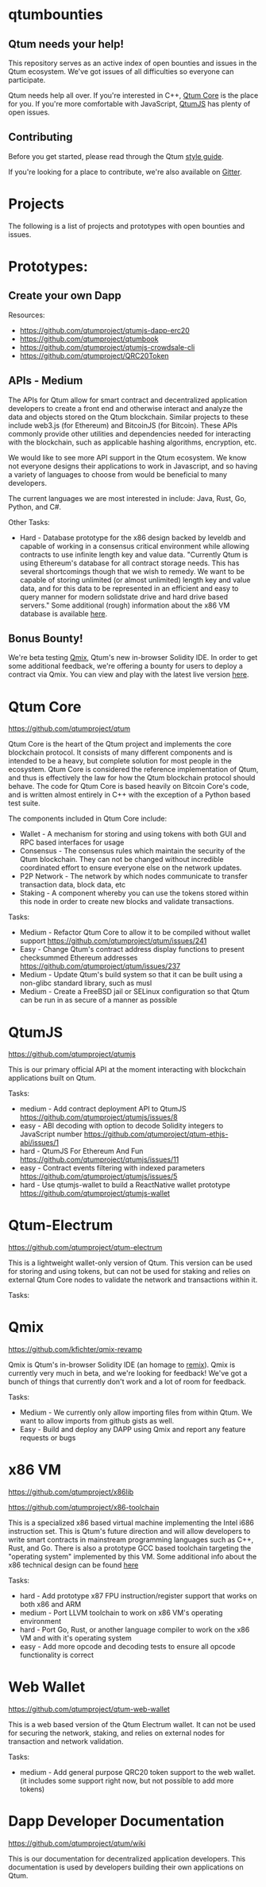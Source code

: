 # qtumbounties

## Qtum needs your help!

This repository serves as an active index of open bounties and issues in the Qtum ecosystem. We've got issues of all difficulties so everyone can participate.

Qtum needs help all over. If you're interested in C++, [Qtum Core](https://github.com/qtumproject) is the place for you. If you're more comfortable with JavaScript, [QtumJS](https://github.com/qtumproject/qtumjs) has plenty of open issues.

## Contributing

Before you get started, please read through the Qtum [style guide](https://docs.google.com/document/d/1ynIlt-lTPVvbxvjCKsAlQ0ctLMK1feEef0DN7JkCZSU/edit?usp=sharing). 

If you're looking for a place to contribute, we're also available on [Gitter](https://gitter.im/qtum-project/Lobby).

# Projects

The following is a list of projects and prototypes with open bounties and issues. 

# Prototypes:

## Create your own Dapp

Resources:

* https://github.com/qtumproject/qtumjs-dapp-erc20
* https://github.com/qtumproject/qtumbook
* https://github.com/qtumproject/qtumjs-crowdsale-cli
* https://github.com/qtumproject/QRC20Token


## APIs - Medium
The APIs for Qtum allow for smart contract and decentralized application developers to create a front end and otherwise interact and analyze the data and objects stored on the Qtum blockchain. Similar projects to these include web3.js (for Ethereum) and BitcoinJS (for Bitcoin). These APIs commonly provide other utilities and dependencies needed for interacting with the blockchain, such as applicable hashing algorithms, encryption, etc. 

We would like to see more API support in the Qtum ecosystem. We know not everyone designs their applications to work in Javascript, and so having a variety of languages to choose from would be beneficial to many developers. 

The current languages we are most interested in include: Java, Rust, Go, Python, and C#. 

Other Tasks:

* Hard -  Database prototype for the x86 design backed by leveldb and capable of working in a consensus critical environment while allowing contracts to use infinite length key and value data. "Currently Qtum is using Ethereum's database for all contract storage needs. This has several shortcomings though that we wish to remedy. We want to be capable of storing unlimited (or almost unlimited) length key and value data, and for this data to be represented in an efficient and easy to query manner for modern solidstate drive and hard drive based servers." Some additional (rough) information about the x86 VM database is available [here](https://gist.github.com/Earlz/a42cfb526abb6108d82df0db1e702b5b).

## Bonus Bounty!

We're beta testing [Qmix](https://github.com/kfichter/qmix-revamp), Qtum's new in-browser Solidity IDE. In order to get some additional feedback, we're offering a bounty for users to deploy a contract via Qmix. You can view and play with the latest live version [here](http://stockyard-app.s3-website-us-east-1.amazonaws.com).

# Qtum Core
https://github.com/qtumproject/qtum

Qtum Core is the heart of the Qtum project and implements the core blockchain protocol. It consists of many different components and is intended to be a heavy, but complete solution for most people in the ecosystem. Qtum Core is considered the reference implementation of Qtum, and thus is effectively the law for how the Qtum blockchain protocol should behave. The code for Qtum Core is based heavily on Bitcoin Core's code, and is written almost entirely in C++ with the exception of a Python based test suite. 

The components included in Qtum Core include:

* Wallet - A mechanism for storing and using tokens with both GUI and RPC based interfaces for usage
* Consensus - The consensus rules which maintain the security of the Qtum blockchain. They can not be changed without incredible coordinated effort to ensure everyone else on the network updates. 
* P2P Network - The network by which nodes communicate to transfer transaction data, block data, etc
* Staking - A component whereby you can use the tokens stored within this node in order to create new blocks and validate transactions. 

Tasks:

* Medium - Refactor Qtum Core to allow it to be compiled without wallet support https://github.com/qtumproject/qtum/issues/241
* Easy - Change Qtum's contract address display functions to present checksummed Ethereum addresses https://github.com/qtumproject/qtum/issues/237
* Medium - Update Qtum's build system so that it can be built using a non-glibc standard library, such as musl
* Medium - Create a FreeBSD jail or SELinux configuration so that Qtum can be run in as secure of a manner as possible

# QtumJS
https://github.com/qtumproject/qtumjs

This is our primary official API at the moment interacting with blockchain applications built on Qtum. 

Tasks:

* medium - Add contract deployment API to QtumJS https://github.com/qtumproject/qtumjs/issues/8
* easy - ABI decoding with option to decode Solidity integers to JavaScript number https://github.com/qtumproject/qtum-ethjs-abi/issues/1
* hard - QtumJS For Ethereum And Fun https://github.com/qtumproject/qtumjs/issues/11
* easy - Contract events filtering with indexed parameters https://github.com/qtumproject/qtumjs/issues/5
* hard - Use qtumjs-wallet to build a ReactNative wallet prototype https://github.com/qtumproject/qtumjs-wallet


# Qtum-Electrum
https://github.com/qtumproject/qtum-electrum

This is a lightweight wallet-only version of Qtum. This version can be used for storing and using tokens, but can not be used for staking and relies on external Qtum Core nodes to validate the network and transactions within it. 

Tasks:

# Qmix
https://github.com/kfichter/qmix-revamp

Qmix is Qtum's in-browser Solidity IDE (an homage to [remix](https://remix.ethereum.org)). Qmix is currently very much in beta, and we're looking for feedback! We've got a bunch of things that currently don't work and a lot of room for feedback.

Tasks:
- Medium - We currently only allow importing files from within Qtum. We want to allow imports from github gists as well.
- Easy - Build and deploy any DAPP using Qmix and report any feature requests or bugs

# x86 VM
https://github.com/qtumproject/x86lib

https://github.com/qtumproject/x86-toolchain

This is a specialized x86 based virtual machine implementing the Intel i686 instruction set. This is Qtum's future direction and will allow developers to write smart contracts in mainstream programming languages such as C++, Rust, and Go. There is also a prototype GCC based toolchain targeting the "operating system" implemented by this VM. Some additional info about the x86 technical design can be found [here](https://gist.github.com/Earlz/5e5c862b87a55872a20a2c3653a2e521)

Tasks:

* hard - Add prototype x87 FPU instruction/register support that works on both x86 and ARM
* medium - Port LLVM toolchain to work on x86 VM's operating environment
* hard - Port Go, Rust, or another language compiler to work on the x86 VM and with it's operating system
* easy - Add more opcode and decoding tests to ensure all opcode functionality is correct

# Web Wallet
https://github.com/qtumproject/qtum-web-wallet

This is a web based version of the Qtum Electrum wallet. It can not be used for securing the network, staking, and relies on external nodes for transaction and network validation. 

Tasks:

* medium - Add general purpose QRC20 token support to the web wallet. (it includes some support right now, but not possible to add more tokens)

# Dapp Developer Documentation
https://github.com/qtumproject/qtum/wiki

This is our documentation for decentralized application developers. This documentation is used by developers building their own applications on Qtum.
